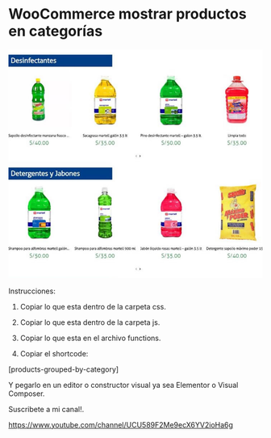 # WooCommerce mostrar productos en categorías

![Image of screenshot](https://github.com/DesarrolloWebyTutoriales/ProductosAgrupadosPorCategorias/blob/master/demostracion.jpg)

Instrucciones:

1. Copiar lo que esta dentro de la carpeta css.

2. Copiar lo que esta dentro de la carpeta js.

3. Copiar lo que esta en el archivo functions.

4. Copiar el shortcode:

[products-grouped-by-category]

Y pegarlo en un editor o constructor visual ya sea Elementor o Visual Composer.

Suscribete a mi canal!. 

https://www.youtube.com/channel/UCU589F2Me9ecX6YV2ioHa6g

